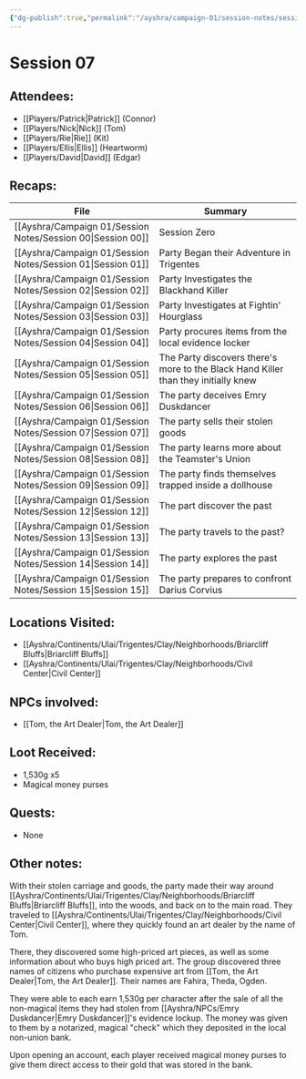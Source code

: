 ```yaml
---
{"dg-publish":true,"permalink":"/ayshra/campaign-01/session-notes/session-07/","tags":["session"],"dgShowLocalGraph":true}
---
```


# Session 07

## Attendees:
- [[Players/Patrick\|Patrick]] (Connor)
- [[Players/Nick\|Nick]] (Tom)
- [[Players/Rie\|Rie]] (Kit)
- [[Players/Ellis\|Ellis]] (Heartworm)
- [[Players/David\|David]] (Edgar)


## Recaps:
| File                                                           | Summary                                                                            |
| -------------------------------------------------------------- | ---------------------------------------------------------------------------------- |
| [[Ayshra/Campaign 01/Session Notes/Session 00\|Session 00]] | Session Zero                                                                       |
| [[Ayshra/Campaign 01/Session Notes/Session 01\|Session 01]] | Party Began their Adventure in Trigentes                                           |
| [[Ayshra/Campaign 01/Session Notes/Session 02\|Session 02]] | Party Investigates the Blackhand Killer                                            |
| [[Ayshra/Campaign 01/Session Notes/Session 03\|Session 03]] | Party Investigates at Fightin' Hourglass                                           |
| [[Ayshra/Campaign 01/Session Notes/Session 04\|Session 04]] | Party procures items from the local evidence locker                                |
| [[Ayshra/Campaign 01/Session Notes/Session 05\|Session 05]] | The Party discovers there's more to the Black Hand Killer than they initially knew |
| [[Ayshra/Campaign 01/Session Notes/Session 06\|Session 06]] | The party deceives Emry Duskdancer                                                 |
| [[Ayshra/Campaign 01/Session Notes/Session 07\|Session 07]] | The party sells their stolen goods                                                 |
| [[Ayshra/Campaign 01/Session Notes/Session 08\|Session 08]] | The party learns more about the Teamster's Union                                   |
| [[Ayshra/Campaign 01/Session Notes/Session 09\|Session 09]] | The party finds themselves trapped inside a dollhouse                              |
| [[Ayshra/Campaign 01/Session Notes/Session 12\|Session 12]] | The part discover the past                                                         |
| [[Ayshra/Campaign 01/Session Notes/Session 13\|Session 13]] | The party travels to the past?                                                     |
| [[Ayshra/Campaign 01/Session Notes/Session 14\|Session 14]] | The party explores the past                                                        |
| [[Ayshra/Campaign 01/Session Notes/Session 15\|Session 15]] | The party prepares to confront Darius Corvius                                      |


## Locations Visited:
- [[Ayshra/Continents/Ulai/Trigentes/Clay/Neighborhoods/Briarcliff Bluffs\|Briarcliff Bluffs]]
- [[Ayshra/Continents/Ulai/Trigentes/Clay/Neighborhoods/Civil Center\|Civil Center]]

## NPCs involved:
- [[Tom, the Art Dealer\|Tom, the Art Dealer]]
## Loot Received:
- 1,530g x5
- Magical money purses
## Quests:
- None

## Other notes:

With their stolen carriage and goods, the party made their way around [[Ayshra/Continents/Ulai/Trigentes/Clay/Neighborhoods/Briarcliff Bluffs\|Briarcliff Bluffs]], into the woods, and back on to the main road. They traveled to [[Ayshra/Continents/Ulai/Trigentes/Clay/Neighborhoods/Civil Center\|Civil Center]], where they quickly found an art dealer by the name of Tom.

There, they discovered some high-priced art pieces, as well as some information about who buys high priced art. The group discovered three names of citizens who purchase expensive art from [[Tom, the Art Dealer\|Tom, the Art Dealer]]. Their names are Fahira, Theda, Ogden.

They were able to each earn 1,530g per character after the sale of all the non-magical items they had stolen from [[Ayshra/NPCs/Emry Duskdancer\|Emry Duskdancer]]'s evidence lockup. The money was given to them by a notarized, magical "check" which they deposited in the local non-union bank. 

Upon opening an account, each player received magical money purses to give them direct access to their gold that was stored in the bank. 